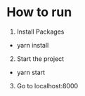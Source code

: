 # How to run

1. Install Packages

- yarn install

2. Start the project

- yarn start

3. Go to localhost:8000
